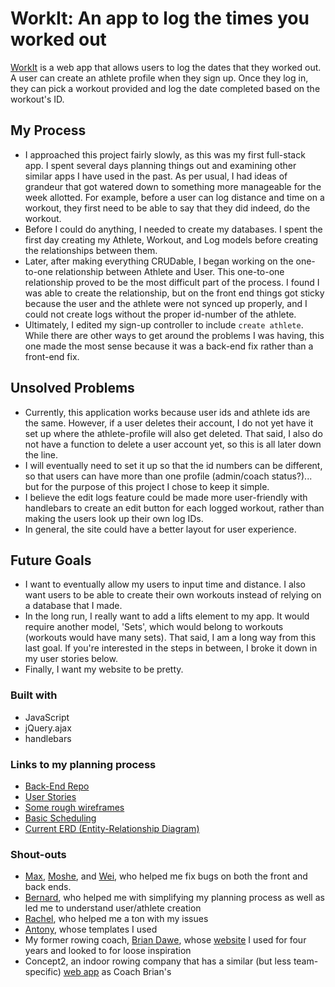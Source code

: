 # WorkIt: An app to log the times you worked out

[WorkIt](https://laurpaik.github.io/WorkIt/) is a web app that allows users to log the dates that they worked out. A user can create an athlete profile when they sign up. Once they log in, they can pick a workout provided and log the date completed based on the workout's ID.

## My Process

- I approached this project fairly slowly, as this was my first full-stack app. I spent several days planning things out and examining other similar apps I have used in the past. As per usual, I had ideas of grandeur that got watered down to something more manageable for the week allotted. For example, before a user can log distance and time on a workout, they first need to be able to say that they did indeed, do the workout.
- Before I could do anything, I needed to create my databases. I spent the first day creating my Athlete, Workout, and Log models before creating the relationships between them.
- Later, after making everything CRUDable, I began working on the one-to-one relationship between Athlete and User. This one-to-one relationship proved to be the most difficult part of the process. I found I was able to create the relationship, but on the front end things got sticky because the user and the athlete were not synced up properly, and I could not create logs without the proper id-number of the athlete.
- Ultimately, I edited my sign-up controller to include `create athlete`. While there are other ways to get around the problems I was having, this one made the most sense because it was a back-end fix rather than a front-end fix.

## Unsolved Problems

- Currently, this application works because user ids and athlete ids are the same. However, if a user deletes their account, I do not yet have it set up where the athlete-profile will also get deleted. That said, I also do not have a function to delete a user account yet, so this is all later down the line.
- I will eventually need to set it up so that the id numbers can be different, so that users can have more than one profile (admin/coach status?)... but for the purpose of this project I chose to keep it simple.
- I believe the edit logs feature could be made more user-friendly with handlebars to create an edit button for each logged workout, rather than making the users look up their own log IDs.
- In general, the site could have a better layout for user experience.

## Future Goals

- I want to eventually allow my users to input time and distance. I also want users to be able to create their own workouts instead of relying on a database that I made.
- In the long run, I really want to add a lifts element to my app. It would require another model, 'Sets', which would belong to workouts (workouts would have many sets). That said, I am a long way from this last goal. If you're interested in the steps in between, I broke it down in my user stories below.
- Finally, I want my website to be pretty.

### Built with
- JavaScript
- jQuery.ajax
- handlebars

### Links to my planning process
- [Back-End Repo](https://github.com/laurpaik/WorkIt-API)
- [User Stories](https://docs.google.com/document/d/1VxeEJti73E9d70wlD31QKAdRUUaPvNK-REMGy8Z6_P0/edit?usp=sharing)
- [Some rough wireframes](https://goo.gl/photos/sYd8cBuBAVpqGprf7)
- [Basic Scheduling](https://docs.google.com/document/d/1-lv2p1EB-TjBV75QXbKncJLytPja9q8zaZn0EkCcI3k/edit?usp=sharing)
- [Current ERD (Entity-Relationship Diagram)](https://goo.gl/photos/rW2YYa78aE4abpFr8)

### Shout-outs
- [Max](https://github.com/doremaxime), [Moshe](https://github.com/moshiko1988), and [Wei](https://github.com/newayliu1), who helped me fix bugs on both the front and back ends.
- [Bernard](https://github.com/bernardlee), who helped me with simplifying my planning process as well as led me to understand user/athlete creation
- [Rachel](https://github.com/raq929), who helped me a ton with my issues
- [Antony](https://github.com/gaand), whose templates I used
- My former rowing coach, [Brian Dawe](http://www.gotuftsjumbos.com/sports/wcrew/coaches/dawe), whose [website](http://www.jumbocrew.org/index.php) I used for four years and looked to for loose inspiration
- Concept2, an indoor rowing company that has a similar (but less team-specific) [web app](https://log.concept2.com/login) as Coach Brian's
